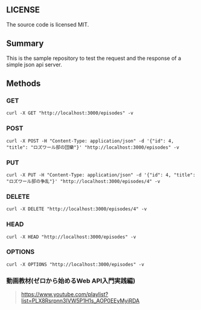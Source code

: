## LICENSE

The source code is licensed MIT.

## Summary

This is the sample repository to test the request and the response of a simple json api server.

## Methods

### GET

`curl -X GET "http://localhost:3000/episodes" -v`

### POST

`curl -X POST -H "Content-Type: application/json" -d '{"id": 4, "title": "ロズワール邸の団欒"}' "http://localhost:3000/episodes" -v`

### PUT

`curl -X PUT -H "Content-Type: application/json" -d '{"id": 4, "title": "ロズワール邸の争乱"}' "http://localhost:3000/episodes/4" -v`

### DELETE

`curl -X DELETE "http://localhost:3000/episodes/4" -v`

### HEAD

`curl -X HEAD "http://localhost:3000/episodes" -v`

### OPTIONS

`curl -X OPTIONS "http://localhost:3000/episodes" -v`


### 動画教材(ゼロから始めるWeb API入門実践編)
> https://www.youtube.com/playlist?list=PLX8Rsrpnn3IVW5P1H1s_AOP0EEyMyiRDA
